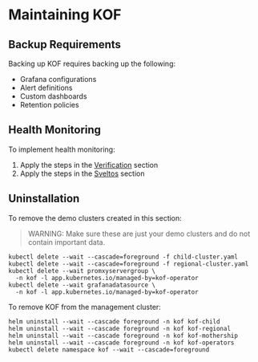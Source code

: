 # Maintaining KOF

## Backup Requirements

Backing up KOF requires backing up the following:

* Grafana configurations
* Alert definitions
* Custom dashboards
* Retention policies

## Health Monitoring

To implement health monitoring:

1. Apply the steps in the [Verification](./kof-verification.md) section
2. Apply the steps in the [Sveltos](./kof-verification.md#sveltos) section

## Uninstallation

To remove the demo clusters created in this section:

> WARNING:
> Make sure these are just your demo clusters and do not contain important data.

```shell
kubectl delete --wait --cascade=foreground -f child-cluster.yaml
kubectl delete --wait --cascade=foreground -f regional-cluster.yaml
kubectl delete --wait promxyservergroup \
  -n kof -l app.kubernetes.io/managed-by=kof-operator
kubectl delete --wait grafanadatasource \
  -n kof -l app.kubernetes.io/managed-by=kof-operator
```

To remove KOF from the management cluster:

```shell
helm uninstall --wait --cascade foreground -n kof kof-child
helm uninstall --wait --cascade foreground -n kof kof-regional
helm uninstall --wait --cascade foreground -n kof kof-mothership
helm uninstall --wait --cascade foreground -n kof kof-operators
kubectl delete namespace kof --wait --cascade=foreground
```
